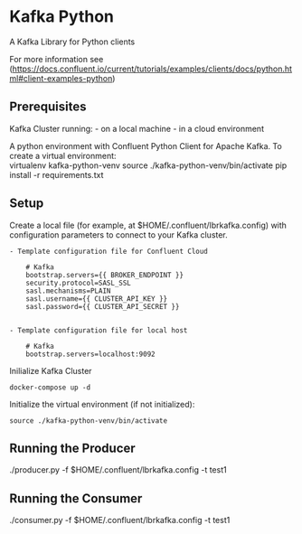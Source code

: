# Kafka Python 

A Kafka Library for Python clients

For more information see (https://docs.confluent.io/current/tutorials/examples/clients/docs/python.html#client-examples-python)

## Prerequisites

Kafka Cluster running: 
    - on a local machine 
    - in a cloud environment

A python environment with Confluent Python Client for Apache Kafka.
To create a virtual environment:    
    virtualenv kafka-python-venv
    source ./kafka-python-venv/bin/activate
    pip install -r requirements.txt

## Setup

Create a local file (for example, at $HOME/.confluent/lbrkafka.config) with configuration parameters to connect to your Kafka cluster.

    - Template configuration file for Confluent Cloud

        # Kafka
        bootstrap.servers={{ BROKER_ENDPOINT }}
        security.protocol=SASL_SSL
        sasl.mechanisms=PLAIN
        sasl.username={{ CLUSTER_API_KEY }}
        sasl.password={{ CLUSTER_API_SECRET }}


    - Template configuration file for local host

        # Kafka
        bootstrap.servers=localhost:9092


Inilialize Kafka Cluster 
	
	docker-compose up -d

Initialize the virtual environment (if not initialized):

    source ./kafka-python-venv/bin/activate


## Running the Producer

./producer.py -f $HOME/.confluent/lbrkafka.config -t test1

## Running the Consumer

./consumer.py -f $HOME/.confluent/lbrkafka.config -t test1
